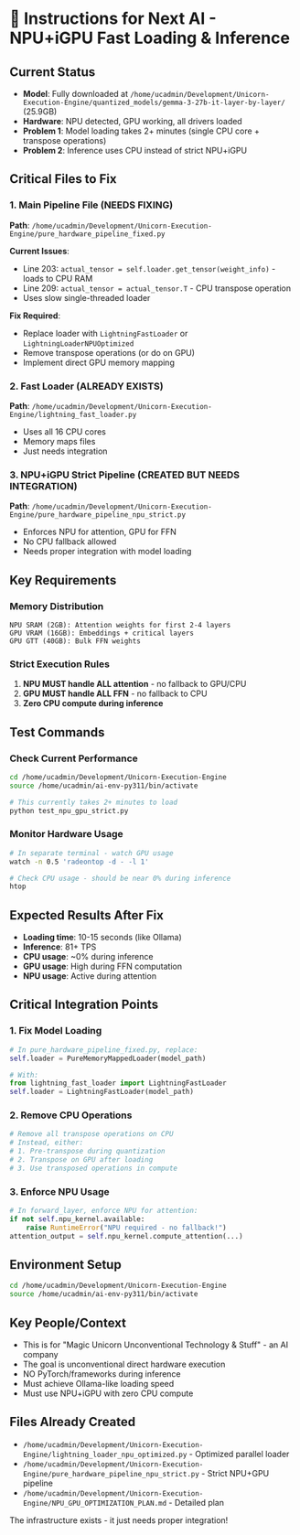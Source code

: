 # 🦄 Instructions for Next AI - NPU+iGPU Fast Loading & Inference

## Current Status
- **Model**: Fully downloaded at `/home/ucadmin/Development/Unicorn-Execution-Engine/quantized_models/gemma-3-27b-it-layer-by-layer/` (25.9GB)
- **Hardware**: NPU detected, GPU working, all drivers loaded
- **Problem 1**: Model loading takes 2+ minutes (single CPU core + transpose operations)
- **Problem 2**: Inference uses CPU instead of strict NPU+iGPU

## Critical Files to Fix

### 1. Main Pipeline File (NEEDS FIXING)
**Path**: `/home/ucadmin/Development/Unicorn-Execution-Engine/pure_hardware_pipeline_fixed.py`

**Current Issues**:
- Line 203: `actual_tensor = self.loader.get_tensor(weight_info)` - loads to CPU RAM
- Line 209: `actual_tensor = actual_tensor.T` - CPU transpose operation
- Uses slow single-threaded loader

**Fix Required**:
- Replace loader with `LightningFastLoader` or `LightningLoaderNPUOptimized`
- Remove transpose operations (or do on GPU)
- Implement direct GPU memory mapping

### 2. Fast Loader (ALREADY EXISTS)
**Path**: `/home/ucadmin/Development/Unicorn-Execution-Engine/lightning_fast_loader.py`
- Uses all 16 CPU cores
- Memory maps files
- Just needs integration

### 3. NPU+iGPU Strict Pipeline (CREATED BUT NEEDS INTEGRATION)
**Path**: `/home/ucadmin/Development/Unicorn-Execution-Engine/pure_hardware_pipeline_npu_strict.py`
- Enforces NPU for attention, GPU for FFN
- No CPU fallback allowed
- Needs proper integration with model loading

## Key Requirements

### Memory Distribution
```
NPU SRAM (2GB): Attention weights for first 2-4 layers
GPU VRAM (16GB): Embeddings + critical layers  
GPU GTT (40GB): Bulk FFN weights
```

### Strict Execution Rules
1. **NPU MUST handle ALL attention** - no fallback to GPU/CPU
2. **GPU MUST handle ALL FFN** - no fallback to CPU
3. **Zero CPU compute during inference**

## Test Commands

### Check Current Performance
```bash
cd /home/ucadmin/Development/Unicorn-Execution-Engine
source /home/ucadmin/ai-env-py311/bin/activate

# This currently takes 2+ minutes to load
python test_npu_gpu_strict.py
```

### Monitor Hardware Usage
```bash
# In separate terminal - watch GPU usage
watch -n 0.5 'radeontop -d - -l 1'

# Check CPU usage - should be near 0% during inference
htop
```

## Expected Results After Fix
- **Loading time**: 10-15 seconds (like Ollama)
- **Inference**: 81+ TPS
- **CPU usage**: ~0% during inference
- **GPU usage**: High during FFN computation
- **NPU usage**: Active during attention

## Critical Integration Points

### 1. Fix Model Loading
```python
# In pure_hardware_pipeline_fixed.py, replace:
self.loader = PureMemoryMappedLoader(model_path)

# With:
from lightning_fast_loader import LightningFastLoader
self.loader = LightningFastLoader(model_path)
```

### 2. Remove CPU Operations
```python
# Remove all transpose operations on CPU
# Instead, either:
# 1. Pre-transpose during quantization
# 2. Transpose on GPU after loading
# 3. Use transposed operations in compute
```

### 3. Enforce NPU Usage
```python
# In forward_layer, enforce NPU for attention:
if not self.npu_kernel.available:
    raise RuntimeError("NPU required - no fallback!")
attention_output = self.npu_kernel.compute_attention(...)
```

## Environment Setup
```bash
cd /home/ucadmin/Development/Unicorn-Execution-Engine
source /home/ucadmin/ai-env-py311/bin/activate
```

## Key People/Context
- This is for "Magic Unicorn Unconventional Technology & Stuff" - an AI company
- The goal is unconventional direct hardware execution
- NO PyTorch/frameworks during inference
- Must achieve Ollama-like loading speed
- Must use NPU+iGPU with zero CPU compute

## Files Already Created
- `/home/ucadmin/Development/Unicorn-Execution-Engine/lightning_loader_npu_optimized.py` - Optimized parallel loader
- `/home/ucadmin/Development/Unicorn-Execution-Engine/pure_hardware_pipeline_npu_strict.py` - Strict NPU+GPU pipeline
- `/home/ucadmin/Development/Unicorn-Execution-Engine/NPU_GPU_OPTIMIZATION_PLAN.md` - Detailed plan

The infrastructure exists - it just needs proper integration!